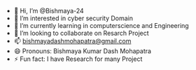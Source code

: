 - 👋 Hi, I’m @Bishmaya-24
- 👀 I’m interested in cyber security Domain
- 🌱 I’m currently learning in computerscience and Engineering
- 💞️ I’m looking to collaborate on Resarch Project
- 📫 bishmayadashmohapatra@gmail.com
- 😄 Pronouns: Bishmaya Kumar Dash Mohapatra
- ⚡ Fun fact: I have Research for many Project

<!---
Bishmaya-24/Bishmaya-24 is a ✨ special ✨ repository because its `README.md` (this file) appears on your GitHub profile.
You can click the Preview link to take a look at your changes.
--->
